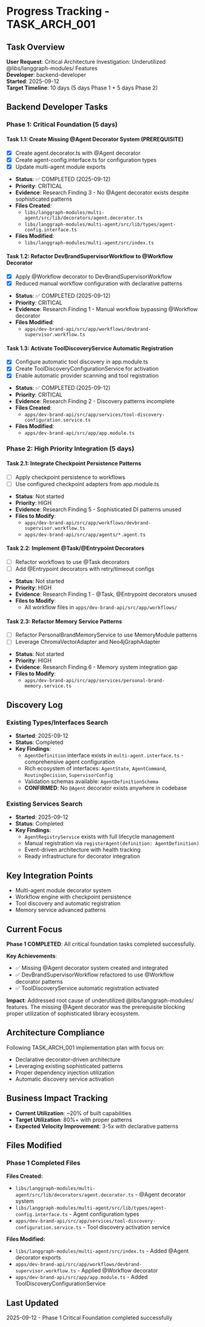 # Progress Tracking - TASK_ARCH_001

## Task Overview

**User Request**: Critical Architecture Investigation: Underutilized @libs/langgraph-modules/ Features  
**Developer**: backend-developer  
**Started**: 2025-09-12  
**Target Timeline**: 10 days (5 days Phase 1 + 5 days Phase 2)

## Backend Developer Tasks

### Phase 1: Critical Foundation (5 days)

#### Task 1.1: Create Missing @Agent Decorator System (PREREQUISITE)

- [x] Create agent.decorator.ts with @Agent decorator
- [x] Create agent-config.interface.ts for configuration types
- [x] Update multi-agent module exports
- **Status**: ✅ COMPLETED (2025-09-12)
- **Priority**: CRITICAL
- **Evidence**: Research Finding 3 - No @Agent decorator exists despite sophisticated patterns
- **Files Created**:
  - `libs/langgraph-modules/multi-agent/src/lib/decorators/agent.decorator.ts`
  - `libs/langgraph-modules/multi-agent/src/lib/types/agent-config.interface.ts`
- **Files Modified**:
  - `libs/langgraph-modules/multi-agent/src/index.ts`

#### Task 1.2: Refactor DevBrandSupervisorWorkflow to @Workflow Decorator

- [x] Apply @Workflow decorator to DevBrandSupervisorWorkflow
- [x] Reduced manual workflow configuration with declarative patterns
- **Status**: ✅ COMPLETED (2025-09-12)
- **Priority**: CRITICAL
- **Evidence**: Research Finding 1 - Manual workflow bypassing @Workflow decorator
- **Files Modified**:
  - `apps/dev-brand-api/src/app/workflows/devbrand-supervisor.workflow.ts`

#### Task 1.3: Activate ToolDiscoveryService Automatic Registration

- [x] Configure automatic tool discovery in app.module.ts
- [x] Create ToolDiscoveryConfigurationService for activation
- [x] Enable automatic provider scanning and tool registration
- **Status**: ✅ COMPLETED (2025-09-12)
- **Priority**: CRITICAL
- **Evidence**: Research Finding 2 - Discovery patterns incomplete
- **Files Created**:
  - `apps/dev-brand-api/src/app/services/tool-discovery-configuration.service.ts`
- **Files Modified**:
  - `apps/dev-brand-api/src/app/app.module.ts`

### Phase 2: High Priority Integration (5 days)

#### Task 2.1: Integrate Checkpoint Persistence Patterns

- [ ] Apply checkpoint persistence to workflows
- [ ] Use configured checkpoint adapters from app.module.ts
- **Status**: Not started
- **Priority**: HIGH
- **Evidence**: Research Finding 5 - Sophisticated DI patterns unused
- **Files to Modify**:
  - `apps/dev-brand-api/src/app/workflows/devbrand-supervisor.workflow.ts`
  - `apps/dev-brand-api/src/app/agents/*.agent.ts`

#### Task 2.2: Implement @Task/@Entrypoint Decorators

- [ ] Refactor workflows to use @Task decorators
- [ ] Add @Entrypoint decorators with retry/timeout configs
- **Status**: Not started
- **Priority**: HIGH
- **Evidence**: Research Finding 1 - @Task, @Entrypoint decorators unused
- **Files to Modify**:
  - All workflow files in `apps/dev-brand-api/src/app/workflows/`

#### Task 2.3: Refactor Memory Service Patterns

- [ ] Refactor PersonalBrandMemoryService to use MemoryModule patterns
- [ ] Leverage ChromaVectorAdapter and Neo4jGraphAdapter
- **Status**: Not started
- **Priority**: HIGH
- **Evidence**: Research Finding 6 - Memory system integration gap
- **Files to Modify**:
  - `apps/dev-brand-api/src/app/services/personal-brand-memory.service.ts`

## Discovery Log

### Existing Types/Interfaces Search

- **Started**: 2025-09-12
- **Status**: Completed
- **Key Findings**:
  - `AgentDefinition` interface exists in `multi-agent.interface.ts` - comprehensive agent configuration
  - Rich ecosystem of interfaces: `AgentState`, `AgentCommand`, `RoutingDecision`, `SupervisorConfig`
  - Validation schemas available: `AgentDefinitionSchema`
  - **CONFIRMED**: No `@Agent` decorator exists anywhere in codebase

### Existing Services Search

- **Started**: 2025-09-12
- **Status**: Completed
- **Key Findings**:
  - `AgentRegistryService` exists with full lifecycle management
  - Manual registration via `registerAgent(definition: AgentDefinition)`
  - Event-driven architecture with health tracking
  - Ready infrastructure for decorator integration

## Key Integration Points

- Multi-agent module decorator system
- Workflow engine with checkpoint persistence
- Tool discovery and automatic registration
- Memory service advanced patterns

## Current Focus

**Phase 1 COMPLETED**: All critical foundation tasks completed successfully.

**Key Achievements**:

- ✅ Missing @Agent decorator system created and integrated
- ✅ DevBrandSupervisorWorkflow refactored to use @Workflow decorator patterns
- ✅ ToolDiscoveryService automatic registration activated

**Impact**: Addressed root cause of underutilized @libs/langgraph-modules/ features. The missing @Agent decorator was the prerequisite blocking proper utilization of sophisticated library ecosystem.

## Architecture Compliance

Following TASK_ARCH_001 implementation plan with focus on:

- Declarative decorator-driven architecture
- Leveraging existing sophisticated patterns
- Proper dependency injection utilization
- Automatic discovery service activation

## Business Impact Tracking

- **Current Utilization**: ~20% of built capabilities
- **Target Utilization**: 80%+ with proper patterns
- **Expected Velocity Improvement**: 3-5x with declarative patterns

## Files Modified

### Phase 1 Completed Files

**Files Created:**

- `libs/langgraph-modules/multi-agent/src/lib/decorators/agent.decorator.ts` - @Agent decorator system
- `libs/langgraph-modules/multi-agent/src/lib/types/agent-config.interface.ts` - Agent configuration types
- `apps/dev-brand-api/src/app/services/tool-discovery-configuration.service.ts` - Tool discovery activation service

**Files Modified:**

- `libs/langgraph-modules/multi-agent/src/index.ts` - Added @Agent decorator exports
- `apps/dev-brand-api/src/app/workflows/devbrand-supervisor.workflow.ts` - Applied @Workflow decorator
- `apps/dev-brand-api/src/app/app.module.ts` - Added ToolDiscoveryConfigurationService

## Last Updated

2025-09-12 - Phase 1 Critical Foundation completed successfully
